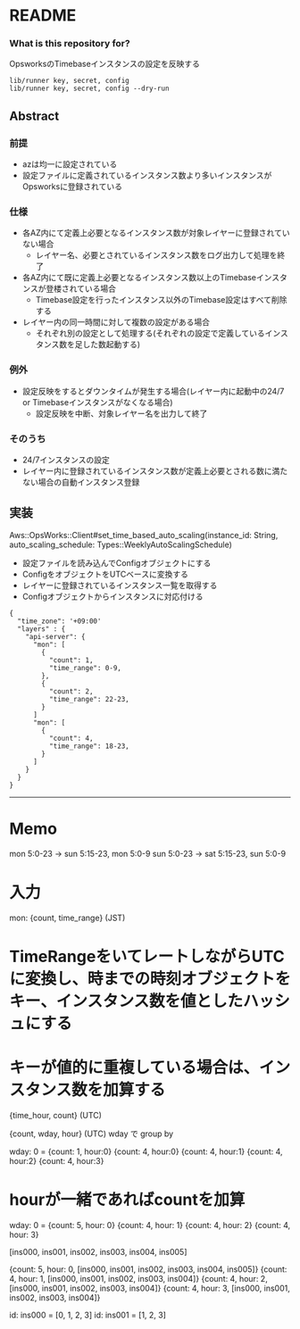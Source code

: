 # README #

### What is this repository for? ###

 OpsworksのTimebaseインスタンスの設定を反映する

 ```
lib/runner key, secret, config
lib/runner key, secret, config --dry-run
 ```

## Abstract

### 前提
* azは均一に設定されている
* 設定ファイルに定義されているインスタンス数より多いインスタンスがOpsworksに登録されている

### 仕様
* 各AZ内にて定義上必要となるインスタンス数が対象レイヤーに登録されていない場合
  * レイヤー名、必要とされているインスタンス数をログ出力して処理を終了
* 各AZ内にて既に定義上必要となるインスタンス数以上のTimebaseインスタンスが登楼されている場合
  * Timebase設定を行ったインスタンス以外のTimebase設定はすべて削除する
* レイヤー内の同一時間に対して複数の設定がある場合
  * それぞれ別の設定として処理する(それぞれの設定で定義しているインスタンス数を足した数起動する)

### 例外
* 設定反映をするとダウンタイムが発生する場合(レイヤー内に起動中の24/7 or Timebaseインスタンスがなくなる場合)
  * 設定反映を中断、対象レイヤー名を出力して終了

### そのうち
* 24/7インスタンスの設定
* レイヤー内に登録されているインスタンス数が定義上必要とされる数に満たない場合の自動インスタンス登録

## 実装
Aws::OpsWorks::Client#set_time_based_auto_scaling(instance_id: String, auto_scaling_schedule: Types::WeeklyAutoScalingSchedule)

* 設定ファイルを読み込んでConfigオブジェクトにする
* ConfigをオブジェクトをUTCベースに変換する
* レイヤーに登録されているインスタンス一覧を取得する
* Configオブジェクトからインスタンスに対応付ける

```
{
  "time_zone": '+09:00'
  "layers" : {
    "api-server": {
      "mon": [
        {
          "count": 1,
          "time_range": 0-9,
        },
        {
          "count": 2,
          "time_range": 22-23,
        }
      ]
      "mon": [
        {
          "count": 4,
          "time_range": 18-23,
        }
      ]
    }
  }
}

```

---

# Memo


mon 5:0-23 -> sun 5:15-23, mon 5:0-9
sun 5:0-23 -> sat 5:15-23, sun 5:0-9

# 入力
mon: {count, time_range} (JST)

# TimeRangeをいてレートしながらUTCに変換し、時までの時刻オブジェクトをキー、インスタンス数を値としたハッシュにする
# キーが値的に重複している場合は、インスタンス数を加算する
{time_hour, count} (UTC)

{count, wday, hour} (UTC)
wday で group by

wday: 0 =
{count: 1, hour:0}
{count: 4, hour:0}
{count: 4, hour:1}
{count: 4, hour:2}
{count: 4, hour:3}

# hourが一緒であればcountを加算
wday: 0 =
{count: 5, hour: 0}
{count: 4, hour: 1}
{count: 4, hour: 2}
{count: 4, hour: 3}

[ins000, ins001, ins002, ins003, ins004, ins005]

{count: 5, hour: 0, [ins000, ins001, ins002, ins003, ins004, ins005]}
{count: 4, hour: 1, [ins000, ins001, ins002, ins003, ins004]}
{count: 4, hour: 2, [ins000, ins001, ins002, ins003, ins004]}
{count: 4, hour: 3, [ins000, ins001, ins002, ins003, ins004]}

id: ins000 = [0, 1, 2, 3]
id: ins001 = [1, 2, 3]

